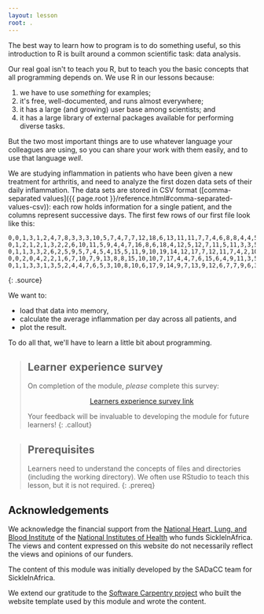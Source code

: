 ```yaml
---
layout: lesson
root: .
---
```


The best way to learn how to program is to do something useful,
so this introduction to R is built around a common scientific task:
data analysis.

Our real goal isn't to teach you R,
but to teach you the basic concepts that all programming depends on.
We use R in our lessons because:

1.  we have to use *something* for examples;
2.  it's free, well-documented, and runs almost everywhere;
3.  it has a large (and growing) user base among scientists; and
4.  it has a large library of external packages available for performing diverse tasks.

But the two most important things are
to use whatever language your colleagues are using,
so you can share your work with them easily,
and to use that language *well*.

We are studying inflammation in patients who have been given a new treatment for arthritis,
and need to analyze the first dozen data sets of their daily inflammation.
The data sets are stored in CSV format
([comma-separated values]({{ page.root }}/reference.html#comma-separated-values-csv)):
each row holds information for a single patient,
and the columns represent successive days.
The first few rows of our first file look like this:

~~~
0,0,1,3,1,2,4,7,8,3,3,3,10,5,7,4,7,7,12,18,6,13,11,11,7,7,4,6,8,8,4,4,5,7,3,4,2,3,0,0
0,1,2,1,2,1,3,2,2,6,10,11,5,9,4,4,7,16,8,6,18,4,12,5,12,7,11,5,11,3,3,5,4,4,5,5,1,1,0,1
0,1,1,3,3,2,6,2,5,9,5,7,4,5,4,15,5,11,9,10,19,14,12,17,7,12,11,7,4,2,10,5,4,2,2,3,2,2,1,1
0,0,2,0,4,2,2,1,6,7,10,7,9,13,8,8,15,10,10,7,17,4,4,7,6,15,6,4,9,11,3,5,6,3,3,4,2,3,2,1
0,1,1,3,3,1,3,5,2,4,4,7,6,5,3,10,8,10,6,17,9,14,9,7,13,9,12,6,7,7,9,6,3,2,2,4,2,0,1,1
~~~
{: .source}

We want to:

*   load that data into memory,
*   calculate the average inflammation per day across all patients, and
*   plot the result.

To do all that, we'll have to learn a little bit about programming.

> ## Learner experience survey
> On completion of the module, *please* complete this survey:
>
> <div align="center"><a href="https://protect-za.mimecast.com/s/BRYGCZ4GJ0iq3vNmUzad87">Learners experience survey link</a></div>
>
> Your feedback will be invaluable to developing the module for future learners!
{: .callout}

> ## Prerequisites
>
> Learners need to understand the concepts of files and directories
> (including the working directory).
> We often use RStudio to teach this lesson, but it is not required.
{: .prereq}

## Acknowledgements
We acknowledge the financial support from the [National Heart, Lung, and Blood Institute](https://www.nhlbi.nih.gov/) of the [National Institutes of Health](https://www.nih.gov/) who funds SickleInAfrica. The views and content expressed on this website do not necessarily reflect the views and opinions of our funders. 

The content of this module was initially developed by the SADaCC team for SickleInAfrica.  

We extend our gratitude to the [Software Carpentry project](https://software-carpentry.org/) who built the website template used by this module and wrote the content. 
